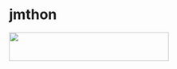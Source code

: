 
# jmthon

<p align="left"><a href="https://heroku.com/deploy?template=https://github.com/mzyka774/MZTKAY"> <img src="https://img.shields.io/badge/Deploy%20To%20Heroku-purple?style=for-the-badge&logo=heroku" width="320" height="58.45"/></a></p>
